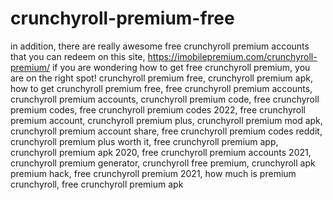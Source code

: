 # crunchyroll-premium-free
in addition, there are really awesome free crunchyroll premium accounts that you can redeem on this site, https://imobilepremium.com/crunchyroll-premium/ if you are wondering how to get free crunchyroll premium, you are on the right spot!  crunchyroll premium free, crunchyroll premium apk, how to get crunchyroll premium free, free crunchyroll premium accounts, crunchyroll premium accounts, crunchyroll premium code, free crunchyroll premium codes, free crunchyroll premium codes 2022, free crunchyroll premium account, crunchyroll premium plus, crunchyroll premium mod apk, crunchyroll premium account share, free crunchyroll premium codes reddit, crunchyroll premium plus worth it, free crunchyroll premium app, crunchyroll premium apk 2020, free crunchyroll premium accounts 2021, crunchyroll premium generator, crunchyroll free premium, crunchyroll apk premium hack, free crunchyroll premium 2021, how much is premium crunchyroll, free crunchyroll premium apk
